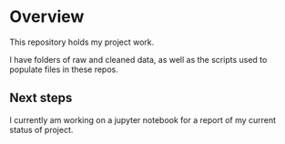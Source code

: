 # Overview
This repository holds my project work.

I have folders of raw and cleaned data, as well as the scripts used to populate files in these repos.

## Next steps
I currently am working on a jupyter notebook for a report of my current status of project.
